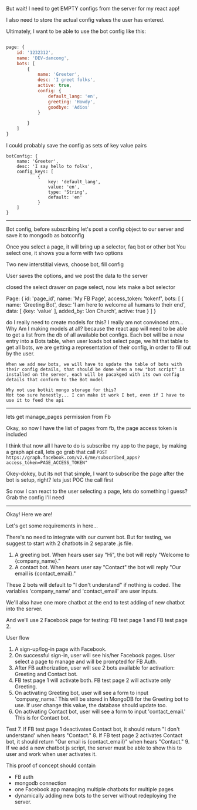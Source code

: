 But wait! I need to get EMPTY configs from the server for my react app!

I also need to store the actual config values the user has entered.

Ultimately, I want to be able to use the bot config like this:

```javascript

page: {
	id: '1232312',
	name: 'DEV-dancong',
	bots: [
		{
			name: 'Greeter',
			desc: 'I greet folks',
			active: true,
			config: {
				default_lang: 'en',
				greeting: 'Howdy',
				goodbye: 'Adios'
			}

		}
	]
}
```

I could probably save the config as sets of key value pairs

```
botConfig: {
	name: 'Greeter',
	desc: 'I say hello to folks',
	config_keys: [
			{
				key: 'default_lang',
				value: 'en',
				type: 'String',
				default: 'en'
			}
	]
}

```

-------

Bot config, before subscribing let's post a config object to our server and save it to mongodb as botconfig

Once you select a page, it will bring up a selector, faq bot or other bot
You select one, it shows you a form with two options

Two new interstitial views, choose bot, fill config

User saves the options, and we post the data to the server

closed the select drawer on page select, now lets make a bot selector

Page: {
	id: 'page_id',
	name: 'My FB Page',
	access_token: 'tokenf',
	bots: [
		{
			name: 'Greeting Bot',
			desc: 'I am here to welcome all humans to their end',
			data: [
				{key: 'value'
			],
			added_by: 'Jon Church',
			active: true
		}
	]
}

do I really need to create models for this? I really am not convinced atm...
	Why Am I making models at all? because the react app will need to be able to get a list from the db of all available bot configs. Each bot will be a new entry into a Bots table, when user loads bot select page, we hit that table to get all bots, we are getting a representation of their config, in order to fill out by the user.

	When we add new bots, we will have to update the table of bots with their config details, that should be done when a new "bot script" is installed on the server, each will be pacakged with its own config details that conform to the Bot model

	Why not use botkit mongo storage for this?
	Not too sure honestly... I can make it work I bet, even if I have to use it to feed the api

-------

lets get manage_pages permission from Fb

Okay, so now I have the list of pages from fb, the page access token is included

I think that now all I have to do is subscribe my app to the page, by making 
a graph api call, lets go grab that call
`POST https://graph.facebook.com/v2.6/me/subscribed_apps?access_token=PAGE_ACCESS_TOKEN"`

Okey-dokey, but its not that simple, I want to subscribe the page after the bot is setup, right? lets just POC the call first


So now I can react to the user selecting a page, lets do something I guess? Grab the config I'll need

-----

Okay! Here we are!

Let's get some requirements in here...

There's no need to integrate with our current bot. But for testing, we suggest to start with 2 chatbots in 2 separate .js file. 
1. A greeting bot. When hears user say "Hi", the bot will reply "Welcome to {company_name}." 
2. A contact bot. When hears user say "Contact" the bot will reply "Our email is {contact_email}."

These 2 bots will default to "I don't understand" if nothing is coded. The variables 'company_name' and 'contact_email' are user inputs.

We'll also have one more chatbot at the end to test adding of new chatbot into the server.

And we'll use 2 Facebook page for testing: FB test page 1 and FB test page 2.

User flow
1. A sign-up/log-in page with Facebook.
2. On successful sign-in, user will see his/her Facebook pages. User select a page to manage and will be prompted for FB Auth.
3. After FB authorization, user will see 2 bots available for activation: Greeting and Contact bot.
4. FB test page 1 will activate both. FB test page 2 will activate only Greeting.
5. On activating Greeting bot, user will see a form to input 'company_name.' This will be stored in MongoDB for the Greeting bot to use. If user change this value, the database should update too.
6. On activating Contact bot, user will see a form to input 'contact_email.'  This is for Contact bot. 

Test
7. If FB test page 1 deactivates Contact bot, it should return "I don't understand' when hears "Contact."
8. If FB test page 2 activates Contact bot, it should return "Our email is {contact_email}" when hears "Contact."
9. If we add a new chatbot js script, the server must be able to show this to user and work when user activates it.

This proof of concept should contain 
- FB auth
- mongodb connection
- one Facebook app managing multiple chatbots for multiple pages 
- dynamically adding new bots to the server without redeploying the server. 

